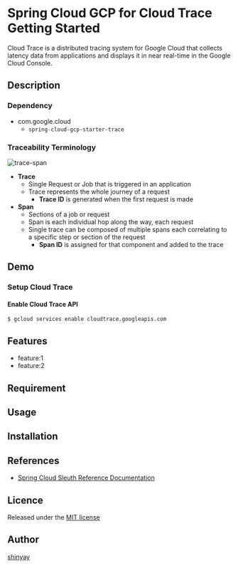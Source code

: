 # Spring Cloud GCP for Cloud Trace Getting Started

Cloud Trace is a distributed tracing system for Google Cloud that collects latency data from applications and displays it in near real-time in the Google Cloud Console.

## Description
### Dependency
- com.google.cloud
  - `spring-cloud-gcp-starter-trace`

### Traceability Terminology
![trace-span](https://user-images.githubusercontent.com/3072734/104860246-cb2d8f00-596d-11eb-81aa-9085bc1525d1.jpg)

- **Trace**
  - Single Request or Job that is triggered in an application
  - Trace represents the whole journey of a request
    - **Trace ID** is generated when the first request is made
- **Span**
  - Sections of a job or request
  - Span is each individual hop along the way, each request
  - Single trace can be composed of multiple spans each correlating to a specific step or section of the request
    - **Span ID** is assigned for that component and added to the trace
## Demo
### Setup Cloud Trace
#### Enable Cloud Trace API
```shell script
$ gcloud services enable cloudtrace.googleapis.com
```


## Features

- feature:1
- feature:2

## Requirement

## Usage

## Installation

## References
- [Spring Cloud Sleuth Reference Documentation](https://docs.spring.io/spring-cloud-sleuth/docs/current-SNAPSHOT/reference/html/index.html)

## Licence

Released under the [MIT license](https://gist.githubusercontent.com/shinyay/56e54ee4c0e22db8211e05e70a63247e/raw/34c6fdd50d54aa8e23560c296424aeb61599aa71/LICENSE)

## Author

[shinyay](https://github.com/shinyay)

